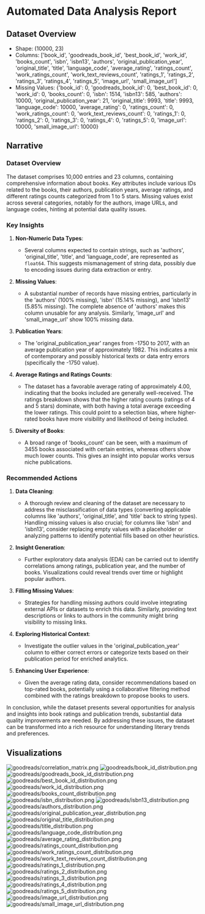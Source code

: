 # Automated Data Analysis Report

## Dataset Overview
- Shape: (10000, 23)
- Columns: ['book_id', 'goodreads_book_id', 'best_book_id', 'work_id', 'books_count', 'isbn', 'isbn13', 'authors', 'original_publication_year', 'original_title', 'title', 'language_code', 'average_rating', 'ratings_count', 'work_ratings_count', 'work_text_reviews_count', 'ratings_1', 'ratings_2', 'ratings_3', 'ratings_4', 'ratings_5', 'image_url', 'small_image_url']
- Missing Values: {'book_id': 0, 'goodreads_book_id': 0, 'best_book_id': 0, 'work_id': 0, 'books_count': 0, 'isbn': 1514, 'isbn13': 585, 'authors': 10000, 'original_publication_year': 21, 'original_title': 9993, 'title': 9993, 'language_code': 10000, 'average_rating': 0, 'ratings_count': 0, 'work_ratings_count': 0, 'work_text_reviews_count': 0, 'ratings_1': 0, 'ratings_2': 0, 'ratings_3': 0, 'ratings_4': 0, 'ratings_5': 0, 'image_url': 10000, 'small_image_url': 10000}

## Narrative
### Dataset Overview

The dataset comprises 10,000 entries and 23 columns, containing comprehensive information about books. Key attributes include various IDs related to the books, their authors, publication years, average ratings, and different ratings counts categorized from 1 to 5 stars. Missing values exist across several categories, notably for the authors, image URLs, and language codes, hinting at potential data quality issues.

### Key Insights

1. **Non-Numeric Data Types**: 
   - Several columns expected to contain strings, such as 'authors', 'original_title', 'title', and 'language_code', are represented as `float64`. This suggests mismanagement of string data, possibly due to encoding issues during data extraction or entry.

2. **Missing Values**:
   - A substantial number of records have missing entries, particularly in the 'authors' (100% missing), 'isbn' (15.14% missing), and 'isbn13' (5.85% missing). The complete absence of 'authors' makes this column unusable for any analysis. Similarly, 'image_url' and 'small_image_url' show 100% missing data.

3. **Publication Years**:
   - The 'original_publication_year' ranges from -1750 to 2017, with an average publication year of approximately 1982. This indicates a mix of contemporary and possibly historical texts or data entry errors (specifically the -1750 value).

4. **Average Ratings and Ratings Counts**:
   - The dataset has a favorable average rating of approximately 4.00, indicating that the books included are generally well-received. The ratings breakdown shows that the higher rating counts (ratings of 4 and 5 stars) dominate, with both having a total average exceeding the lower ratings. This could point to a selection bias, where higher-rated books have more visibility and likelihood of being included.

5. **Diversity of Books**:
   - A broad range of 'books_count' can be seen, with a maximum of 3455 books associated with certain entries, whereas others show much lower counts. This gives an insight into popular works versus niche publications.

### Recommended Actions

1. **Data Cleaning**:
   - A thorough review and cleaning of the dataset are necessary to address the misclassification of data types (converting applicable columns like 'authors', 'original_title', and 'title' back to string types). Handling missing values is also crucial; for columns like 'isbn' and 'isbn13', consider replacing empty values with a placeholder or analyzing patterns to identify potential fills based on other heuristics.

2. **Insight Generation**:
   - Further exploratory data analysis (EDA) can be carried out to identify correlations among ratings, publication year, and the number of books. Visualizations could reveal trends over time or highlight popular authors.

3. **Filling Missing Values**:
   - Strategies for handling missing authors could involve integrating external APIs or datasets to enrich this data. Similarly, providing text descriptions or links to authors in the community might bring visibility to missing links.

4. **Exploring Historical Context**:
   - Investigate the outlier values in the 'original_publication_year' column to either correct errors or categorize texts based on their publication period for enriched analytics.

5. **Enhancing User Experience**:
   - Given the average rating data, consider recommendations based on top-rated books, potentially using a collaborative filtering method combined with the ratings breakdown to propose books to users.

In conclusion, while the dataset presents several opportunities for analysis and insights into book ratings and publication trends, substantial data quality improvements are needed. By addressing these issues, the dataset can be transformed into a rich resource for understanding literary trends and preferences.

## Visualizations
![goodreads/correlation_matrix.png](goodreads/correlation_matrix.png)
![goodreads/book_id_distribution.png](goodreads/book_id_distribution.png)
![goodreads/goodreads_book_id_distribution.png](goodreads/goodreads_book_id_distribution.png)
![goodreads/best_book_id_distribution.png](goodreads/best_book_id_distribution.png)
![goodreads/work_id_distribution.png](goodreads/work_id_distribution.png)
![goodreads/books_count_distribution.png](goodreads/books_count_distribution.png)
![goodreads/isbn_distribution.png](goodreads/isbn_distribution.png)
![goodreads/isbn13_distribution.png](goodreads/isbn13_distribution.png)
![goodreads/authors_distribution.png](goodreads/authors_distribution.png)
![goodreads/original_publication_year_distribution.png](goodreads/original_publication_year_distribution.png)
![goodreads/original_title_distribution.png](goodreads/original_title_distribution.png)
![goodreads/title_distribution.png](goodreads/title_distribution.png)
![goodreads/language_code_distribution.png](goodreads/language_code_distribution.png)
![goodreads/average_rating_distribution.png](goodreads/average_rating_distribution.png)
![goodreads/ratings_count_distribution.png](goodreads/ratings_count_distribution.png)
![goodreads/work_ratings_count_distribution.png](goodreads/work_ratings_count_distribution.png)
![goodreads/work_text_reviews_count_distribution.png](goodreads/work_text_reviews_count_distribution.png)
![goodreads/ratings_1_distribution.png](goodreads/ratings_1_distribution.png)
![goodreads/ratings_2_distribution.png](goodreads/ratings_2_distribution.png)
![goodreads/ratings_3_distribution.png](goodreads/ratings_3_distribution.png)
![goodreads/ratings_4_distribution.png](goodreads/ratings_4_distribution.png)
![goodreads/ratings_5_distribution.png](goodreads/ratings_5_distribution.png)
![goodreads/image_url_distribution.png](goodreads/image_url_distribution.png)
![goodreads/small_image_url_distribution.png](goodreads/small_image_url_distribution.png)
